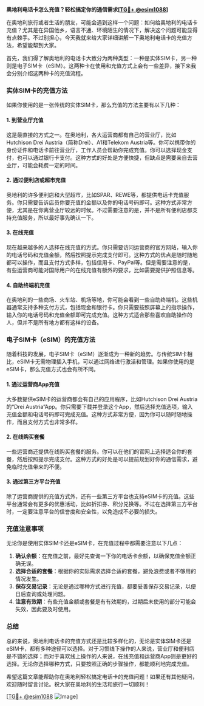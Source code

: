 **奥地利电话卡怎么充值？轻松搞定你的通信需求[[TG💪+ @esim1088](https://t.me/s/esim1088)]**

在奥地利旅行或者生活的朋友，可能会遇到这样一个问题：如何给奥地利的电话卡充值？尤其是在异国他乡，语言不通、环境陌生的情况下，解决这个问题可能显得有点棘手。不过别担心，今天我就来给大家详细讲解一下奥地利电话卡的充值方法，希望能帮到大家。

首先，我们得了解奥地利的电话卡大致分为两种类型：一种是实体SIM卡，另一种则是电子SIM卡（eSIM）。这两种卡在使用和充值方式上会有一些差异，接下来我会分别介绍这两种卡的充值流程。

### 实体SIM卡的充值方法

如果你使用的是一张传统的实体SIM卡，那么充值的方法主要有以下几种：

#### 1. 到营业厅充值
这是最直接的方式之一。在奥地利，各大运营商都有自己的营业厅，比如Hutchison Drei Austria（简称Drei）、A1和Telekom Austria等。你可以携带你的身份证件和电话卡前往营业厅，工作人员会帮助你完成充值。你可以选择现金支付，也可以通过银行卡支付。这种方式的好处是方便快捷，但缺点是需要亲自去营业厅，可能会耗费一定的时间。

#### 2. 通过便利店或超市充值
奥地利的许多便利店和大型超市，比如SPAR、REWE等，都提供电话卡充值服务。你只需要告诉店员你要充值的金额以及你的电话号码即可。这种方式非常方便，尤其是在你离营业厅较远的时候。不过需要注意的是，并不是所有便利店都支持充值服务，所以最好事先确认一下。

#### 3. 在线充值
现在越来越多的人选择在线充值的方式。你只需要访问运营商的官方网站，输入你的电话号码和充值金额，然后按照提示完成支付即可。这种方式的优点是随时随地都可以操作，而且支付方式多样，包括信用卡、PayPal等。但是需要注意的是，有些运营商可能对国际用户的在线充值有额外的要求，比如需要提供护照信息等。

#### 4. 自助终端机充值
在奥地利的一些商场、火车站、机场等地，你可能会看到一些自助终端机。这些机器通常支持多种支付方式，包括现金和银行卡。你只需要按照屏幕上的指示操作，输入你的电话号码和充值金额即可完成充值。这种方式适合那些喜欢自助操作的人，但并不是所有地方都有这样的设备。

### 电子SIM卡（eSIM）的充值方法

随着科技的发展，电子SIM卡（eSIM）逐渐成为一种新的趋势。与传统SIM卡相比，eSIM卡无需物理插入手机，可以通过网络进行激活和管理。如果你使用的是eSIM卡，那么充值方式也会有所不同。

#### 1. 通过运营商App充值
大多数提供eSIM卡的运营商都会有自己的应用程序，比如Hutchison Drei Austria的“Drei Austria”App。你只需要下载并登录这个App，然后选择充值选项，输入充值金额和电话号码即可完成充值。这种方式非常方便，因为你可以随时随地操作，而且支付方式也非常多样。

#### 2. 在线购买套餐
一些运营商还提供在线购买套餐的服务。你可以在他们的官网上选择适合你的套餐，然后按照提示完成支付。这种方式的好处是可以提前规划好你的通信需求，避免临时充值带来的不便。

#### 3. 通过第三方平台充值
除了运营商提供的充值方式外，还有一些第三方平台也支持eSIM卡的充值。这些平台通常会有更多的优惠活动，比如折扣券、积分兑换等。不过在选择第三方平台时，一定要注意平台的信誉度和安全性，以免造成不必要的损失。

### 充值注意事项

无论你是使用实体SIM卡还是eSIM卡，在充值过程中都需要注意以下几点：

1. **确认余额**：在充值之前，最好先查询一下你的电话卡余额，以确保充值金额正确无误。
2. **选择合适的套餐**：根据你的实际需求选择合适的套餐，避免浪费或者不够用的情况发生。
3. **保存交易记录**：无论是通过哪种方式进行充值，都要妥善保存交易记录，以便日后查询或处理问题。
4. **注意有效期**：有些充值金额或套餐是有有效期的，过期后未使用的部分可能会失效，因此要及时使用。

### 总结

总的来说，奥地利电话卡的充值方式还是比较多样化的，无论是实体SIM卡还是eSIM卡，都有多种途径可以选择。对于习惯线下操作的人来说，营业厅和便利店是不错的选择；而对于喜欢线上操作的人来说，在线充值和运营商App则是更好的选择。无论你选择哪种方式，只要按照正确的步骤操作，都能顺利地完成充值。

希望这篇文章能帮助你在奥地利轻松搞定电话卡的充值问题！如果还有其他疑问，欢迎随时留言讨论。祝大家在奥地利的生活和旅行一切顺利！

[[TG💪+ @esim1088](https://t.me/s/esim1088) ![Image](https://i.postimg.cc/4NQfJmqS/Snipaste-2025-05-13-00-14-12.png)]